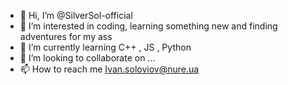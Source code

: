 - 👋 Hi, I’m @SilverSol-official
- 👀 I’m interested in coding, learning something new and finding adventures for my ass 
- 🌱 I’m currently learning C++ , JS , Python
- 💞️ I’m looking to collaborate on ...
- 📫 How to reach me Ivan.soloviov@nure.ua

<!---
SilverSol-official/SilverSol-official is a ✨ special ✨ repository because its `README.md` (this file) appears on your GitHub profile.
You can click the Preview link to take a look at your changes.
--->
